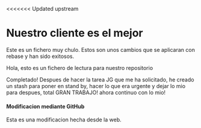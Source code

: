 <<<<<<< Updated upstream
# Nuestro cliente es el mejor

Este es un fichero muy chulo. Estos son unos cambios que se aplicaran con rebase y han sido exitosos.

Hola, esto es un fichero de lectura para nuestro repositorio

Completado! Despues de hacer la tarea JG que me ha solicitado, he creado un stash para poner en stand by, hacer lo que era urgente y dejar lo mio para despues, total 
GRAN TRABAJO! ahora continuo con lo mio! 

#### Modificacion mediante GitHub
Esta es una modificacion hecha desde la web.
